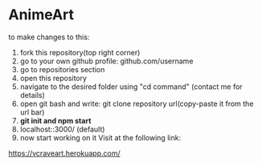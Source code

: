 # AnimeArt
to make changes to this:
1. fork this repository(top right corner)
2. go to your own github profile: github.com/username
3. go to repositories section
4. open this repository
5. navigate to the desired folder using "cd command" (contact me for details)
6. open git bash and write: git clone repository url(copy-paste it from the url bar)
7. **git init and npm start**
8. localhost::3000/   (default)
9. now start working on it
Visit at the following link:

https://vcraveart.herokuapp.com/
